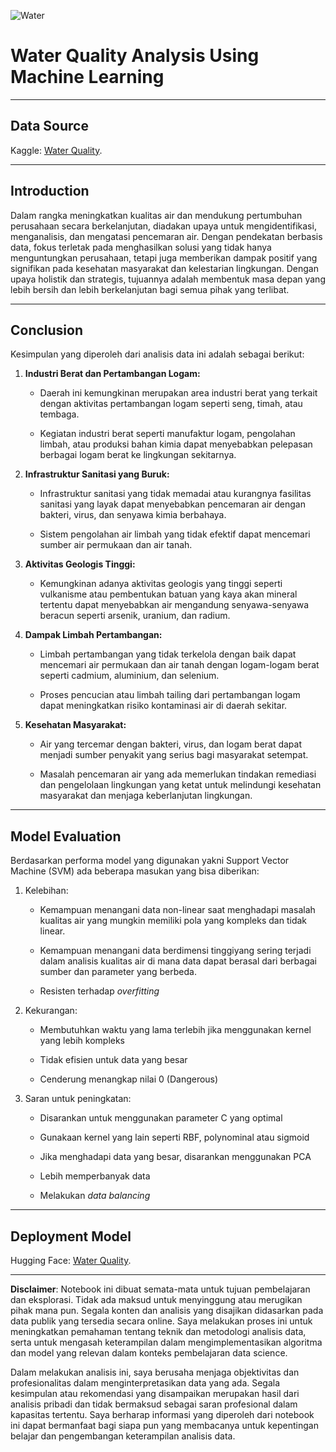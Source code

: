 ![Water](https://github.com/DarlyP/Water-Quality-Analysis-Using-Machine-Learning/blob/main/Notebook/water.jpg)

# Water Quality Analysis Using Machine Learning

---


## Data Source

Kaggle: [Water Quality](https://www.kaggle.com/datasets/mssmartypants/water-quality).

---

## Introduction

Dalam rangka meningkatkan kualitas air dan mendukung pertumbuhan perusahaan secara berkelanjutan, diadakan upaya untuk mengidentifikasi, menganalisis, dan mengatasi pencemaran air. Dengan pendekatan berbasis data, fokus terletak pada menghasilkan solusi yang tidak hanya menguntungkan perusahaan, tetapi juga memberikan dampak positif yang signifikan pada kesehatan masyarakat dan kelestarian lingkungan. Dengan upaya holistik dan strategis, tujuannya adalah membentuk masa depan yang lebih bersih dan lebih berkelanjutan bagi semua pihak yang terlibat.

---

## Conclusion

Kesimpulan yang diperoleh dari analisis data ini adalah sebagai berikut:

1. **Industri Berat dan Pertambangan Logam:**

    - Daerah ini kemungkinan merupakan area industri berat yang terkait dengan aktivitas pertambangan logam seperti seng, timah, atau tembaga.

    - Kegiatan industri berat seperti manufaktur logam, pengolahan limbah, atau produksi bahan kimia dapat menyebabkan pelepasan berbagai logam berat ke lingkungan sekitarnya.

2. **Infrastruktur Sanitasi yang Buruk:**

    - Infrastruktur sanitasi yang tidak memadai atau kurangnya fasilitas sanitasi yang layak dapat menyebabkan pencemaran air dengan bakteri, virus, dan senyawa kimia berbahaya.

    - Sistem pengolahan air limbah yang tidak efektif dapat mencemari sumber air permukaan dan air tanah.

3.  **Aktivitas Geologis Tinggi:**

    - Kemungkinan adanya aktivitas geologis yang tinggi seperti vulkanisme atau pembentukan batuan yang kaya akan mineral tertentu dapat menyebabkan air mengandung senyawa-senyawa beracun seperti arsenik, uranium, dan radium.

4.  **Dampak Limbah Pertambangan:**

    - Limbah pertambangan yang tidak terkelola dengan baik dapat mencemari air permukaan dan air tanah dengan logam-logam berat seperti cadmium, aluminium, dan selenium.

    - Proses pencucian atau limbah tailing dari pertambangan logam dapat meningkatkan risiko kontaminasi air di daerah sekitar.

5. **Kesehatan Masyarakat:**

    - Air yang tercemar dengan bakteri, virus, dan logam berat dapat menjadi sumber penyakit yang serius bagi masyarakat setempat.

    - Masalah pencemaran air yang ada memerlukan tindakan remediasi dan pengelolaan lingkungan yang ketat untuk melindungi kesehatan masyarakat dan menjaga keberlanjutan lingkungan.

---

## Model Evaluation

Berdasarkan performa model yang digunakan yakni Support Vector Machine (SVM) ada beberapa masukan yang bisa diberikan:

1. Kelebihan:

    - Kemampuan menangani data non-linear saat menghadapi masalah kualitas air yang mungkin memiliki pola yang kompleks dan tidak linear.

    - Kemampuan menangani data berdimensi tinggiyang sering terjadi dalam analisis kualitas air di mana data dapat berasal dari berbagai sumber dan parameter yang berbeda.

    - Resisten terhadap *overfitting*

2. Kekurangan:

    - Membutuhkan waktu yang lama terlebih jika menggunakan kernel yang lebih kompleks

    - Tidak efisien untuk data yang besar 

    - Cenderung menangkap nilai 0 (Dangerous)

3. Saran untuk peningkatan:

    - Disarankan untuk menggunakan parameter C yang optimal

    - Gunakaan kernel yang lain seperti RBF, polynominal atau sigmoid

    - Jika menghadapi data yang besar, disarankan menggunakan PCA

    - Lebih memperbanyak data 
    
    - Melakukan *data balancing*

---

## Deployment Model

Hugging Face: [Water Quality](https://huggingface.co/spaces/darly9991/Water_Quality).

---

**Disclaimer**: Notebook ini dibuat semata-mata untuk tujuan pembelajaran dan eksplorasi. Tidak ada maksud untuk menyinggung atau merugikan pihak mana pun. Segala konten dan analisis yang disajikan didasarkan pada data publik yang tersedia secara online. Saya melakukan proses ini untuk meningkatkan pemahaman tentang teknik dan metodologi analisis data, serta untuk mengasah keterampilan dalam mengimplementasikan algoritma dan model yang relevan dalam konteks pembelajaran data science.

Dalam melakukan analisis ini, saya berusaha menjaga objektivitas dan profesionalitas dalam menginterpretasikan data yang ada. Segala kesimpulan atau rekomendasi yang disampaikan merupakan hasil dari analisis pribadi dan tidak bermaksud sebagai saran profesional dalam kapasitas tertentu. Saya berharap informasi yang diperoleh dari notebook ini dapat bermanfaat bagi siapa pun yang membacanya untuk kepentingan belajar dan pengembangan keterampilan analisis data.
